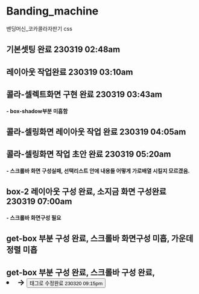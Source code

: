 # Banding_machine
밴딩머신_코카콜라자판기 css

## 기본셋팅 완료 230319 02:48am

## 레이아웃 작업완료 230319 03:10am

## 콜라-셀렉트화면 구현 완료 230319 03:43am 
#### - box-shadow부분 미흡함

## 콜라-셀링화면 레이아웃 작업 완료 230319 04:05am

## 콜라-셀링화면 작업 초안 완료 230319 05:20am
#### - 스크롤바 화면 구성실패, 선택리스트 안에 내용들 어떻게 가로배열 시킬지 모르겠음.

## box-2 레이아웃 구성 완료, 소지금 화면 구성완료 230319 07:00am
#### - 스크롤바 화면구성 필요

## get-box 부분 구성 완료, 스크롤바 화면구성 미흡, 가운데 정렬 미흡

## get-box 부분 구성 완료, 스크롤바 구성 완료, <li> -> <button>태그로 수정완료 230320 09:15pm